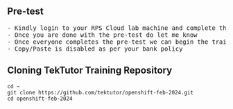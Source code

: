 ## Pre-test
<pre>
- Kindly login to your RPS Cloud lab machine and complete the pre-test
- Once you are done with the pre-test do let me know
- Once everyone completes the pre-test we can begin the training
- Copy/Paste is disabled as per your bank policy
</pre>

## Cloning TekTutor Training Repository
```
cd ~
git clone https://github.com/tektutor/openshift-feb-2024.git
cd openshift-feb-2024
```

